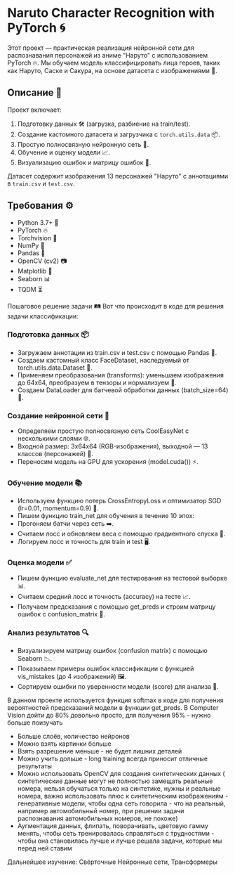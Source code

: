 # Naruto Character Recognition with PyTorch 🌀

Этот проект — практическая реализация нейронной сети для распознавания персонажей из аниме "Наруто" с использованием PyTorch 🔥. Мы обучаем модель классифицировать лица героев, таких как Наруто, Саске и Сакура, на основе датасета с изображениями 📸.

## Описание 📝

Проект включает:
1. Подготовку данных 🛠️ (загрузка, разбиение на train/test).
2. Создание кастомного датасета и загрузчика с `torch.utils.data` 📦.
3. Простую полносвязную нейронную сеть 🧠.
4. Обучение и оценку модели 📈.
5. Визуализацию ошибок и матрицу ошибок 🎨.

Датасет содержит изображения 13 персонажей "Наруто" с аннотациями в `train.csv` и `test.csv`.

## Требования ⚙️

- Python 3.7+ 🐍
- PyTorch 🔥
- Torchvision 🌟
- NumPy 🔢
- Pandas 🐼
- OpenCV (cv2) 📷
- Matplotlib 🎨
- Seaborn 📊
- TQDM ⏳


Пошаговое решение задачи 🛤️
Вот что происходит в коде для решения задачи классификации:

### Подготовка данных 📦
* Загружаем аннотации из train.csv и test.csv с помощью Pandas 🐼.
* Создаем кастомный класс FaceDataset, наследуемый от torch.utils.data.Dataset 📏.
* Применяем преобразования (transforms): уменьшаем изображения до 64x64, преобразуем в тензоры и нормализуем 🌟.
* Создаем DataLoader для батчевой обработки данных (batch_size=64) 🚚.

### Создание нейронной сети 🧠
* Определяем простую полносвязную сеть CoolEasyNet с несколькими слоями 🌐.
* Входной размер: 3x64x64 (RGB-изображения), выходной — 13 классов (персонажей) 🎯.
* Переносим модель на GPU для ускорения (model.cuda()) ⚡.

### Обучение модели 📚
* Используем функцию потерь CrossEntropyLoss и оптимизатор SGD (lr=0.01, momentum=0.9) 🔧.
* Пишем функцию train_net для обучения в течение 10 эпох:
* Прогоняем батчи через сеть ➡️.
* Считаем лосс и обновляем веса с помощью градиентного спуска 🔄.
* Логируем лосс и точность для train и test 🖥️.

### Оценка модели ✅
* Пишем функцию evaluate_net для тестирования на тестовой выборке 📊.
* Считаем средний лосс и точность (accuracy) на тесте 📈.
* Получаем предсказания с помощью get_preds и строим матрицу ошибок с confusion_matrix 🎨.

### Анализ результатов 🔍
* Визуализируем матрицу ошибок (confusion matrix) с помощью Seaborn 📉.
* Показываем примеры ошибок классификации с функцией vis_mistakes (до 4 изображений) 🖼️.
* Сортируем ошибки по уверенности модели (score) для анализа 🤔.


В данном проекте используется функция softmax в коде для получения вероятностей предсказаний модели в функции get_preds.
В Computer Vision дойти до 80% довольно просто, для получения 95% - нужно больше поизучать

* Больше слоёв, количество нейронов
* Можно взять картинки больше
* Взять разрешение меньше - не будет лишних деталей
* Можно учить дольше - long training всегда приносит отличные результаты
* Можно использовать OpenCV для создания синтетических данных ( синтетические данные могут не полностью замещать реальные номера, нельзя обучаться только на синтетике, нужны и реальные номера, важно использовать плюс к синтетическим изображениям - генеративные модели, чтобы одна сеть говорила - что на реальный, например автомобильный номер, при решении задачи распознавания автомобильных номеров, не похоже)
* Аугментация данных, флипать, поворачивать, цветовую гамму менять, чтобы сеть тренировалась справляться с трудностями - чтобы она становилась лучше и
лучше решала задачи, которые мы перед ней ставим

Дальнейшее изучение: 
Свёрточные Нейронные сети, Трансформеры
